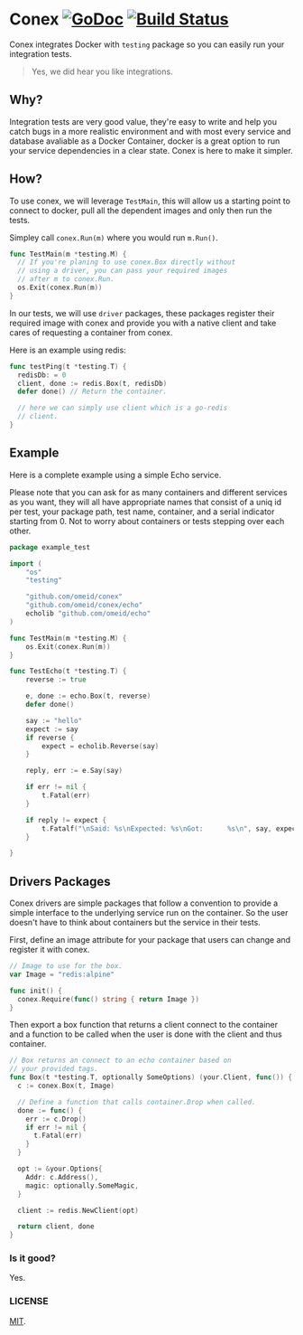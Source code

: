 # Conex [![GoDoc](https://img.shields.io/badge/godoc-reference-blue.svg?style=flat-square)](https://godoc.org/github.com/omeid/conex)  [![Build Status](https://travis-ci.org/omeid/conex.svg?branch=master)](https://travis-ci.org/omeid/conex)
Conex integrates Docker with `testing` package so you can easily run your integration tests.

> Yes, we did hear you like integrations.

## Why?

Integration tests are very good value, they're easy to write and help you catch bugs in a more realistic environment and with most every service and database avaliable as a Docker Container, docker is a great option to run your service dependencies in a clear state. Conex is here to make it simpler. 


## How?

To use conex, we will leverage `TestMain`, this will allow us a starting point to connect to docker, pull all the dependent images and only then run the tests.

Simpley call `conex.Run(m)` where you would run `m.Run()`.
```go
func TestMain(m *testing.M) {
  // If you're planing to use conex.Box directly without
  // using a driver, you can pass your required images
  // after m to conex.Run.
  os.Exit(conex.Run(m))
}
```

In our tests, we will use `driver` packages, these packages register their required image with conex and provide you with a native client and take cares of requesting a container from conex.

Here is an example using redis:

```go
func testPing(t *testing.T) {
  redisDb: = 0
  client, done := redis.Box(t, redisDb)
  defer done() // Return the container.

  // here we can simply use client which is a go-redis
  // client.
}
```

## Example
Here is a complete example using a simple Echo service.

Please note that you can ask for as many containers and different services as you
want, they will all have appropriate names that consist of a uniq id per test, your package path, test name, container, and a serial indicator starting from 0. Not to worry about containers or tests stepping over each other.

```go
package example_test

import (
	"os"
	"testing"

	"github.com/omeid/conex"
	"github.com/omeid/conex/echo"
	echolib "github.com/omeid/echo"
)

func TestMain(m *testing.M) {
	os.Exit(conex.Run(m))
}

func TestEcho(t *testing.T) {
	reverse := true

	e, done := echo.Box(t, reverse)
	defer done()

	say := "hello"
	expect := say
	if reverse {
		expect = echolib.Reverse(say)
	}

	reply, err := e.Say(say)

	if err != nil {
		t.Fatal(err)
	}

	if reply != expect {
		t.Fatalf("\nSaid: %s\nExpected: %s\nGot:      %s\n", say, expect, reply)
	}

}

```

## Drivers Packages

Conex drivers are simple packages that follow a convention to provide a simple interface to the underlying service run on the container.
So the user doesn't have to think about containers but the service in their tests.


First, define an image attribute for your package that users can change and register it with conex.

```go
// Image to use for the box.
var Image = "redis:alpine"

func init() {
  conex.Require(func() string { return Image })
}
```

Then export a box function that returns a client connect to the container and a function to be called when the user is done with the client and thus container.

```go
// Box returns an connect to an echo container based on
// your provided tags.
func Box(t *testing.T, optionally SomeOptions) (your.Client, func()) {
  c := conex.Box(t, Image)

  // Define a function that calls container.Drop when called.
  done := func() {
    err := c.Drop()
    if err != nil {
      t.Fatal(err)
    }
  }

  opt := &your.Options{
    Addr: c.Address(),
    magic: optionally.SomeMagic,
  }

  client := redis.NewClient(opt)

  return client, done
}

```

### Is it good?
Yes.

### LICENSE
  [MIT](LICENSE).
